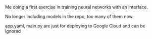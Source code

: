 Me doing a first exercise in training neural networks with an interface.

No longer including models in the repo, too many of them now.

app.yaml, main.py are just for deploying to Google Cloud and can be ignored

